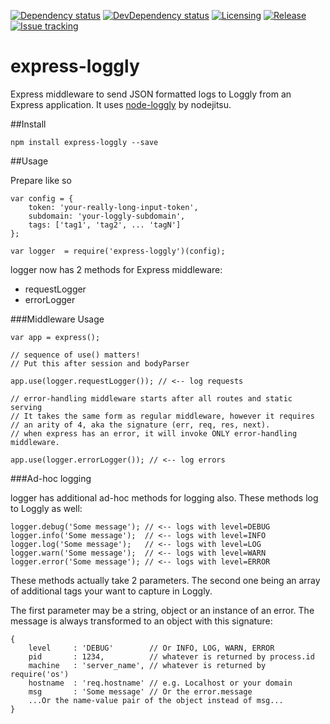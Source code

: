 [![Dependency status][dependency-badge]][dependency-url]
[![DevDependency status][dev-dep-badge]][dev-dep-url]
[![Licensing][license-badge]][license-url]
[![Release][release-badge]][release-url]
[![Issue tracking][issues-badge]][issues-url]

[dependency-badge]: http://img.shields.io/david/dstroot/express-loggly.svg?style=flat
[dependency-url]: https://david-dm.org/dstroot/express-loggly

[dev-dep-badge]: http://img.shields.io/david/dev/dstroot/express-loggly.svg?style=flat
[dev-dep-url]: https://david-dm.org/dstroot/express-loggly#info=devDependencies

[license-badge]: http://img.shields.io/badge/license-MIT-blue.svg?style=flat
[license-url]: #license

[release-badge]: http://img.shields.io/github/release/dstroot/express-loggly.svg?style=flat
[release-url]: https://github.com/dstroot/express-loggly/releases

[issues-badge]: http://img.shields.io/github/issues/dstroot/express-loggly.svg?style=flat
[issues-url]: https://github.com/dstroot/express-loggly/issues

express-loggly
===================

Express middleware to send JSON formatted logs to Loggly from an Express application.  It uses [node-loggly](https://github.com/nodejitsu/node-loggly) by nodejitsu.

##Install

    npm install express-loggly --save

##Usage

Prepare like so

    var config = {
        token: 'your-really-long-input-token',
        subdomain: 'your-loggly-subdomain',
        tags: ['tag1', 'tag2', ... 'tagN'] 
    };

    var logger  = require('express-loggly')(config);
    

logger now has 2 methods for Express middleware:

- requestLogger
- errorLogger

###Middleware Usage

    var app = express();
    
    // sequence of use() matters!
    // Put this after session and bodyParser
    
    app.use(logger.requestLogger()); // <-- log requests

    // error-handling middleware starts after all routes and static serving
    // It takes the same form as regular middleware, however it requires
    // an arity of 4, aka the signature (err, req, res, next).
    // when express has an error, it will invoke ONLY error-handling middleware.
    
    app.use(logger.errorLogger()); // <-- log errors


###Ad-hoc logging

logger has additional ad-hoc methods for logging also. These methods log to Loggly as well:

    logger.debug('Some message'); // <-- logs with level=DEBUG
    logger.info('Some message');  // <-- logs with level=INFO
    logger.log('Some message');   // <-- logs with level=LOG
    logger.warn('Some message');  // <-- logs with level=WARN
    logger.error('Some message'); // <-- logs with level=ERROR

These methods actually take 2 parameters. The second one being an array of additional tags your want to capture in Loggly.

The first parameter may be a string, object or an instance of an error. The message is always transformed to an object with this signature: 

    {
        level     : 'DEBUG'        // Or INFO, LOG, WARN, ERROR
        pid       : 1234,          // whatever is returned by process.id 
        machine   : 'server_name', // whatever is returned by require('os')
        hostname  : 'req.hostname' // e.g. Localhost or your domain
        msg       : 'Some message' // Or the error.message
        ...Or the name-value pair of the object instead of msg...
    }
    



    
    



